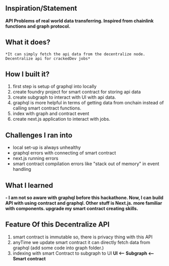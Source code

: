 ## Inspiration/Statement

**API Problems of real world data transferring. Inspired from chainlink functions and graph protocol.**

## What it does?

	*It can simply fetch the api data from the decentralize node. Decentralize api for crackedDev jobs*

## How I built it?

  1. first step is setup of graphql into locally
  2. create foundry project for smart contract for storing api data
  3. create subgraph to interact with UI with api data.
  4. graphql is more helpful in terms of getting data from onchain instead of calling smart contract functions.
  5. index with graph and contract event
  6. create next.js application to interact with jobs.

## Challenges I ran into

- local set-up is always unhealthy
- graphql errors with connecting of smart contract
- next.js running errors
- smart contract compilation errors like "stack out of memory" in event handling


## What I learned

**- I am not so aware with graphql before this hackathone. Now, I can build API with using contract and graphql. Other stuff is Next.js. more familiar with components. upgrade my smart contract creating skills.**

## Feature Of this Decentralize API

1. smart contract is immutable so, there is privacy thing with this API
2. anyTime we update smart contract it can directly fetch data from graphql (add some code into graph folder.)
3. indexing with smart Contract to subgraph to UI
  **UI <-- Subgraph <-- Smart contract**
  
